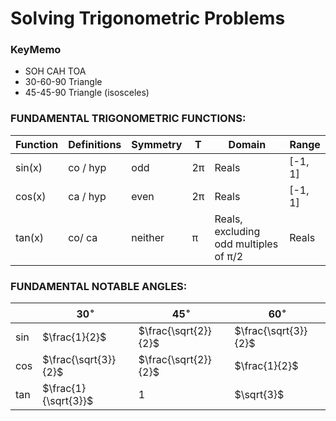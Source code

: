 # Solving Trigonometric Problems

### KeyMemo
- SOH CAH TOA
- 30-60-90 Triangle
- 45-45-90 Triangle (isosceles)

### FUNDAMENTAL TRIGONOMETRIC  FUNCTIONS:

Function |Definitions |Symmetry |T  |Domain                                |Range
---------|------------|---------|---|--------------------------------------|-------
sin(x)   |co / hyp    |odd      |2π |Reals                                 |[-1, 1]
cos(x)   |ca / hyp    |even     |2π |Reals                                 |[-1, 1]
tan(x)   |co/ ca      |neither  |π  |Reals, excluding odd multiples of π/2 |Reals


### FUNDAMENTAL NOTABLE ANGLES:

|   |$30^\circ$           |$45^\circ$           |$60^\circ$
----|---------------------|---------------------|--------------------
sin |$\frac{1}{2}$        |$\frac{\sqrt{2}}{2}$ |$\frac{\sqrt{3}}{2}$
cos |$\frac{\sqrt{3}}{2}$ |$\frac{\sqrt{2}}{2}$ |$\frac{1}{2}$
tan |$\frac{1}{\sqrt{3}}$ |$1$                  |$\sqrt{3}$
